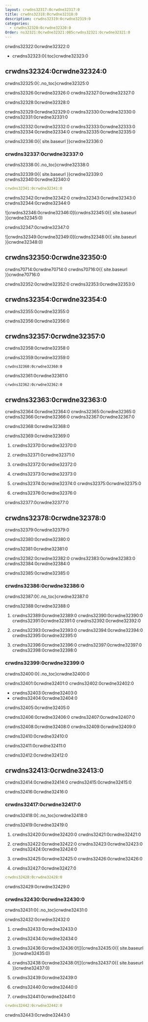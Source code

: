 ```yaml
---
layout: crwdns32317:0crwdne32317:0
title: crwdns32318:0crwdne32318:0
description: crwdns32319:0crwdne32319:0
categories:
  - crwdns32320:0crwdne32320:0
Order: ns32321:0crwdne32321:085crwdns32321:0crwdne32321:0
---
```

crwdns32322:0crwdne32322:0

* crwdns32323:0{:toc}crwdne32323:0

## crwdns32324:0crwdne32324:0

crwdns32325:0{:.no_toc}crwdne32325:0

crwdns32326:0crwdne32326:0 crwdns32327:0crwdne32327:0

crwdns32328:0crwdne32328:0

crwdns32329:0crwdne32329:0 crwdns32330:0crwdne32330:0 crwdns32331:0crwdne32331:0

crwdns32332:0crwdne32332:0 crwdns32333:0crwdne32333:0 crwdns32334:0crwdne32334:0 crwdns32335:0crwdne32335:0

crwdns32336:0{{ site.baseurl }}crwdne32336:0

### crwdns32337:0crwdne32337:0

crwdns32338:0{:.no_toc}crwdne32338:0

crwdns32339:0{{ site.baseurl }}crwdne32339:0 crwdns32340:0crwdne32340:0

```yaml
crwdns32341:0crwdne32341:0
```

crwdns32342:0crwdne32342:0 crwdns32343:0crwdne32343:0 crwdns32344:0crwdne32344:0

![crwdns32346:0crwdne32346:0](crwdns32345:0{{ site.baseurl }}crwdne32345:0)

crwdns32347:0crwdne32347:0

![crwdns32349:0crwdne32349:0](crwdns32348:0{{ site.baseurl }}crwdne32348:0)

## crwdns32350:0crwdne32350:0

crwdns70714:0crwdne70714:0 crwdns70716:0{{ site.baseurl }}crwdne70716:0

crwdns32352:0crwdne32352:0 crwdns32353:0crwdne32353:0

<h2 id="security">crwdns32354:0crwdne32354:0</h2>

crwdns32355:0crwdne32355:0

crwdns32356:0crwdne32356:0

<h2 id="error-messages">crwdns32357:0crwdne32357:0</h2>

crwdns32358:0crwdne32358:0

crwdns32359:0crwdne32359:0

    crwdns32360:0crwdne32360:0
    

crwdns32361:0crwdne32361:0

    crwdns32362:0crwdne32362:0
    

## crwdns32363:0crwdne32363:0

crwdns32364:0crwdne32364:0 crwdns32365:0crwdne32365:0 crwdns32366:0crwdne32366:0 crwdns32367:0crwdne32367:0

crwdns32368:0crwdne32368:0

crwdns32369:0crwdne32369:0

1. crwdns32370:0crwdne32370:0

2. crwdns32371:0crwdne32371:0

3. crwdns32372:0crwdne32372:0

4. crwdns32373:0crwdne32373:0

5. crwdns32374:0crwdne32374:0 crwdns32375:0crwdne32375:0

6. crwdns32376:0crwdne32376:0

crwdns32377:0crwdne32377:0

## crwdns32378:0crwdne32378:0

crwdns32379:0crwdne32379:0

crwdns32380:0crwdne32380:0

crwdns32381:0crwdne32381:0

crwdns32382:0crwdne32382:0 crwdns32383:0crwdne32383:0 crwdns32384:0crwdne32384:0

crwdns32385:0crwdne32385:0

### crwdns32386:0crwdne32386:0

crwdns32387:0{:.no_toc}crwdne32387:0

crwdns32388:0crwdne32388:0

1. crwdns32389:0crwdne32389:0 crwdns32390:0crwdne32390:0 crwdns32391:0crwdne32391:0 crwdns32392:0crwdne32392:0

2. crwdns32393:0crwdne32393:0 crwdns32394:0crwdne32394:0 crwdns32395:0crwdne32395:0

3. crwdns32396:0crwdne32396:0 crwdns32397:0crwdne32397:0 crwdns32398:0crwdne32398:0

### crwdns32399:0crwdne32399:0

crwdns32400:0{:.no_toc}crwdne32400:0

crwdns32401:0crwdne32401:0 crwdns32402:0crwdne32402:0

* crwdns32403:0crwdne32403:0
* crwdns32404:0crwdne32404:0

crwdns32405:0crwdne32405:0

crwdns32406:0crwdne32406:0 crwdns32407:0crwdne32407:0

crwdns32408:0crwdne32408:0 crwdns32409:0crwdne32409:0

crwdns32410:0crwdne32410:0

crwdns32411:0crwdne32411:0

crwdns32412:0crwdne32412:0

## crwdns32413:0crwdne32413:0

crwdns32414:0crwdne32414:0 crwdns32415:0crwdne32415:0

crwdns32416:0crwdne32416:0

### crwdns32417:0crwdne32417:0

crwdns32418:0{:.no_toc}crwdne32418:0

crwdns32419:0crwdne32419:0

1. crwdns32420:0crwdne32420:0 crwdns32421:0crwdne32421:0

2. crwdns32422:0crwdne32422:0 crwdns32423:0crwdne32423:0 crwdns32424:0crwdne32424:0

3. crwdns32425:0crwdne32425:0 crwdns32426:0crwdne32426:0

4. crwdns32427:0crwdne32427:0

```yaml
crwdns32428:0crwdne32428:0
```

crwdns32429:0crwdne32429:0

### crwdns32430:0crwdne32430:0

crwdns32431:0{:.no_toc}crwdne32431:0

crwdns32432:0crwdne32432:0

1. crwdns32433:0crwdne32433:0

2. crwdns32434:0crwdne32434:0

3. crwdns32436:0crwdne32436:0![](crwdns32435:0{{ site.baseurl }}crwdne32435:0)

4. crwdns32438:0crwdne32438:0![](crwdns32437:0{{ site.baseurl }}crwdne32437:0)

5. crwdns32439:0crwdne32439:0

6. crwdns32440:0crwdne32440:0

7. crwdns32441:0crwdne32441:0

```yaml
crwdns32442:0crwdne32442:0
```

crwdns32443:0crwdne32443:0